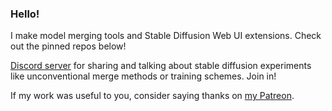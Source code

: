 ### Hello!

I make model merging tools and Stable Diffusion Web UI extensions. Check out the pinned repos below!

[Discord server](https://discord.gg/JGhpFaUE) for sharing and talking about stable diffusion experiments like unconventional merge methods or training schemes. Join in!

If my work was useful to you, consider saying thanks on [my Patreon](https://www.patreon.com/ljleb).
